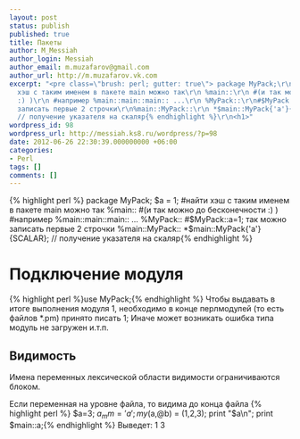 ```yaml
---
layout: post
status: publish
published: true
title: Пакеты
author: M_Messiah
author_login: Messiah
author_email: m.muzafarov@gmail.com
author_url: http://m.muzafarov.vk.com
excerpt: "<pre class=\"brush: perl; gutter: true\"> package MyPack;\r\n$a = 1;\r\n#найти
  хэш с таким именем в пакете main можно так\r\n %main::\r\n #(и так можно до бесконечности
  :) )\r\n #например %main::main::main:: ...\r\n %MyPack::\r\n#$MyPack::a=1; так можно
  записать первые 2 строчки\r\n%main::MyPack::\r\n *$main::MyPack{'a'}{SCALAR};
  // получение указателя на скаляр{% endhighlight %}\r\n<h1>"
wordpress_id: 98
wordpress_url: http://messiah.ks8.ru/wordpress/?p=98
date: 2012-06-26 22:30:39.000000000 +06:00
categories:
- Perl
tags: []
comments: []
---
```

{% highlight perl %} package MyPack;
$a = 1;
#найти хэш с таким именем в пакете main можно так
 %main::
#(и так можно до бесконечности :) )
#например %main::main::main:: ...
 %MyPack::
#$MyPack::a=1; так можно записать первые 2 строчки
%main::MyPack::
 *$main::MyPack{'a'}{SCALAR}; // получение указателя на скаляр{% endhighlight %}
#  #
#  #
# Подключение модуля #
{% highlight perl %}use MyPack;{% endhighlight %}
Чтобы выдавать в итоге выполнения модуля 1, необходимо в конце перлмодулей (то есть файлов *.pm) принято писать 1; Иначе может возникать ошибка типа модуль не загружен и.т.п.
## Видимость ##
Имена переменных лексической области видимости ограничиваются блоком.

Если переменная на уровне файла, то видима до конца файла
{% highlight perl %} $a=3;
 $a_mm='a';
my ($a,@b) = (1,2,3);
print "$a\n";
print $main::a;{% endhighlight %}
Выведет:
1
3
